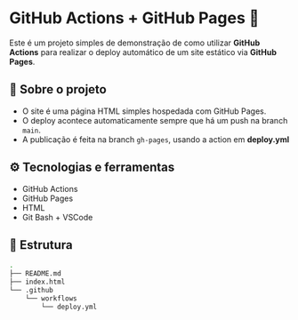 # GitHub Actions + GitHub Pages 🚀

Este é um projeto simples de demonstração de como utilizar **GitHub Actions** para realizar o deploy automático de um site estático via **GitHub Pages**.

## 📄 Sobre o projeto

- O site é uma página HTML simples hospedada com GitHub Pages.
- O deploy acontece automaticamente sempre que há um push na branch `main`.
- A publicação é feita na branch `gh-pages`, usando a action em **deploy.yml**

## ⚙️ Tecnologias e ferramentas

- GitHub Actions
- GitHub Pages
- HTML
- Git Bash + VSCode

## 📂 Estrutura

```bash
.
├── README.md
├── index.html
└── .github
    └── workflows
        └── deploy.yml
